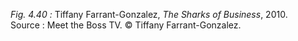 *Fig. 4.40 :* Tiffany Farrant-Gonzalez, *The Sharks of Business*, 2010.  
Source : Meet the Boss TV. © Tiffany Farrant-Gonzalez.
